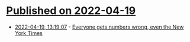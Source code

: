 # [Published on 2022-04-19](index.md)

* [2022-04-19, 13:19:07](https://news.ycombinator.com/item?id=31082687) - [Everyone gets numbers wrong, even the New York Times](https://climateer.substack.com/p/numbers)
